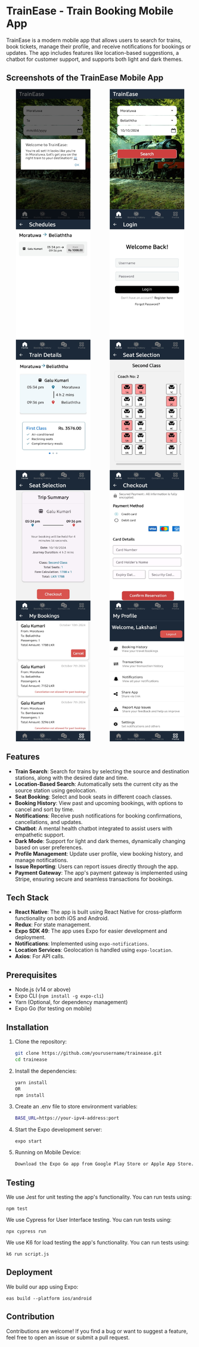 
# TrainEase - Train Booking Mobile App

TrainEase is a modern mobile app that allows users to search for trains, book tickets, manage their profile, and receive notifications for bookings or updates. The app includes features like location-based suggestions, a chatbot for customer support, and supports both light and dark themes.

## Screenshots of the TrainEase Mobile App

<div style="display: flex; flex-wrap: wrap; justify-content: space-around;">
    <img src="assets/1.jpg" alt="Home Screen" width="200" height="350" />
   <img src="assets/Home.jpg" alt="Home Screen" width="200" height="350" />
    <img src="assets/Schedules.jpg" alt="Schedules" width="200" height="350" />
    <img src="assets/Login.jpg" alt="Login" width="200" height="350" />
    <img src="assets/Train Details.jpg" alt="Train Details" width="200" height="350" />
    <img src="assets/Seats.jpg" alt="Seats" width="200" height="350" />
    <img src="assets/Trip.jpg" alt="Trip" width="200" height="350" />
    <img src="assets/Checkout.jpg" alt="Checkout" width="200" height="350" />
    <img src="assets/History.jpg" alt="Booking History" width="200" height="350" />
    <img src="assets/Profile.jpg" alt="Profile" width="200" height="350" />
</div>

## Features

- **Train Search**: Search for trains by selecting the source and destination stations, along with the desired date and time.
- **Location-Based Search**: Automatically sets the current city as the source station using geolocation.
- **Seat Booking**: Select and book seats in different coach classes.
- **Booking History**: View past and upcoming bookings, with options to cancel and sort by time.
- **Notifications**: Receive push notifications for booking confirmations, cancellations, and updates.
- **Chatbot**: A mental health chatbot integrated to assist users with empathetic support.
- **Dark Mode**: Support for light and dark themes, dynamically changing based on user preferences.
- **Profile Management**: Update user profile, view booking history, and manage notifications.
- **Issue Reporting**: Users can report issues directly through the app.
- **Payment Gateway**: The app's payment gateway is implemented using Stripe, ensuring secure and seamless transactions for bookings.


## Tech Stack

- **React Native**: The app is built using React Native for cross-platform functionality on both iOS and Android.
- **Redux**: For state management.
- **Expo SDK 49**: The app uses Expo for easier development and deployment.
- **Notifications**: Implemented using `expo-notifications`.
- **Location Services**: Geolocation is handled using `expo-location`.
- **Axios**: For API calls.


## Prerequisites

- Node.js (v14 or above)
- Expo CLI (`npm install -g expo-cli`)
- Yarn (Optional, for dependency management)
- Expo Go (for testing on mobile)

## Installation
1. Clone the repository:

    ```bash
   git clone https://github.com/yourusername/trainease.git
   cd trainease
2. Install the dependencies:

    ```bash
    yarn install
    OR
   npm install
3. Create an .env file to store environment variables:

    ```bash
   BASE_URL=https://your-ipv4-address:port
4. Start the Expo development server:

    ```
    expo start
5. Running on Mobile Device:

    ```bash
    Download the Expo Go app from Google Play Store or Apple App Store.Scan the QR code generated in your terminal after running expo start to view the app on your device.


## Testing

We use Jest for unit testing the app's functionality. You can run tests using:
```
npm test 
```

We use Cypress for User Interface testing. You can run tests using:

```
npx cypress run
```


We use K6 for load testing the app's functionality. You can run tests using:
```
k6 run script.js
```

## Deployment

We build our app using Expo:

```
eas build --platform ios/android
```
## Contribution

Contributions are welcome! If you find a bug or want to suggest a feature, feel free to open an issue or submit a pull request.

